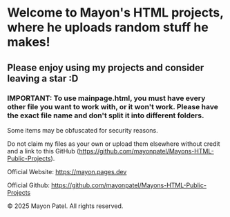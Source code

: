 # Welcome to Mayon's HTML projects, where he uploads random stuff he makes!

## Please enjoy using my projects and consider leaving a star :D

### IMPORTANT: To use mainpage.html, you must have every other file you want to work with, or it won't work. Please have the exact file name and don't split it into different folders.

Some items may be obfuscated for security reasons.

Do not claim my files as your own or upload them elsewhere without credit and a link to this GitHub (https://github.com/mayonpatel/Mayons-HTML-Public-Projects).

Official Website: https://mayon.pages.dev

Official Github: https://github.com/mayonpatel/Mayons-HTML-Public-Projects

© 2025 Mayon Patel. All rights reserved.
